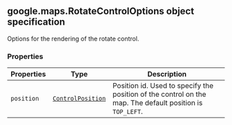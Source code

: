 <h2 id="RotateControlOptions">
google.maps.RotateControlOptions
object specification
</h2><p>Options for the rendering of the rotate control.</p><h3>Properties</h3><table summary="interface RotateControlOptions - Properties" width="100%">
<thead>
<tr><th>Properties</th>
<th>Type</th>
<th>Description</th>
</tr></thead>
<tbody>
<tr>
<td><code>position</code></td>
<td><code><a href="#ControlPosition">ControlPosition</a></code></td>
<td>Position id. Used to specify the position of the control on the map. The default position is <code>TOP_LEFT</code>.</td>
</tr>
</tbody>
</table>